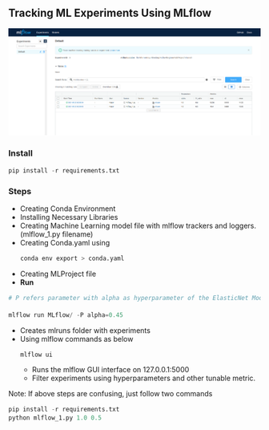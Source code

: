 ## Tracking ML Experiments Using MLflow

![MLflow Experiment Tracker](images/mlflow_experiment_tracker.png)

### Install

```python
pip install -r requirements.txt
```

### Steps

* Creating Conda Environment
* Installing Necessary Libraries
* Creating Machine Learning model file with mlflow trackers and loggers.(mlflow_1.py filename)
* Creating Conda.yaml using 
  ```python
  conda env export > conda.yaml
  ```
* Creating MLProject file
* **Run**

```python
# P refers parameter with alpha as hyperparameter of the ElasticNet Model.

mlflow run MLflow/ -P alpha=0.45
```
* Creates mlruns folder with experiments
* Using mlflow commands as below
  ```python
  mlflow ui
  ```
  - Runs the mlflow GUI interface on 127.0.0.1:5000
  - Filter experiments using hyperparameters and other tunable metric.

Note: If above steps are confusing, just follow two commands

```python
pip install -r requirements.txt
python mlflow_1.py 1.0 0.5
```
